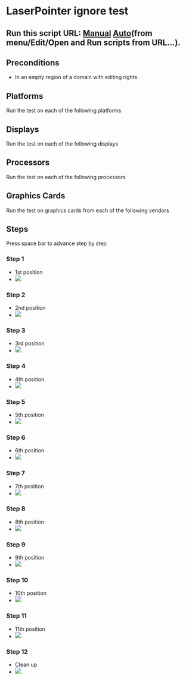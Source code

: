 # LaserPointer ignore test
## Run this script URL: [Manual](./test.js?raw=true)   [Auto](./testAuto.js?raw=true)(from menu/Edit/Open and Run scripts from URL...).

## Preconditions
- In an empty region of a domain with editing rights.

## Platforms
Run the test on each of the following platforms
## Displays
Run the test on each of the following displays
## Processors
Run the test on each of the following processors
## Graphics Cards
Run the test on graphics cards from each of the following vendors
## Steps
Press space bar to advance step by step

### Step 1
- 1st position
- ![](./ExpectedImage_00000.png)
### Step 2
- 2nd position
- ![](./ExpectedImage_00001.png)
### Step 3
- 3rd position
- ![](./ExpectedImage_00002.png)
### Step 4
- 4th position
- ![](./ExpectedImage_00003.png)
### Step 5
- 5th position
- ![](./ExpectedImage_00004.png)
### Step 6
- 6th position
- ![](./ExpectedImage_00005.png)
### Step 7
- 7th position
- ![](./ExpectedImage_00006.png)
### Step 8
- 8th position
- ![](./ExpectedImage_00007.png)
### Step 9
- 9th position
- ![](./ExpectedImage_00008.png)
### Step 10
- 10th position
- ![](./ExpectedImage_00009.png)
### Step 11
- 11th position
- ![](./ExpectedImage_00010.png)
### Step 12
- Clean up
- ![](./ExpectedImage_00011.png)
